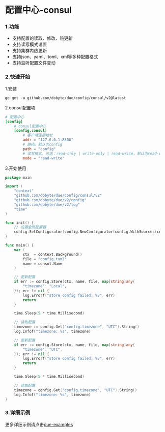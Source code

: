 # 配置中心-consul

### 1.功能

* 支持配置的读取、修改、热更新
* 支持读写模式设置
* 支持集群内热更新
* 支持json、yaml、toml、xml等多种配置格式
* 支持监听配置文件变动

### 2.快速开始

1.安装

```shell
go get -u github.com/dobyte/due/config/consul/v2@latest
```

2.consul配置项

```toml
# 配置中心
[config]
    # consul配置中心
    [config.consul]
        # 客户端连接地址
        addr = "127.0.0.1:8500"
        # 路径。默认为config
        path = "config"
        # 读写模式。可选：read-only | write-only | read-write，默认为read-only
        mode = "read-write"
```

3.开始使用

```go
package main

import (
    "context"
    "github.com/dobyte/due/config/consul/v2"
    "github.com/dobyte/due/v2/config"
    "github.com/dobyte/due/v2/log"
    "time"
)

func init() {
    // 设置全局配置器
    config.SetConfigurator(config.NewConfigurator(config.WithSources(consul.NewSource())))
}

func main() {
    var (
        ctx  = context.Background()
        file = "config.toml"
        name = consul.Name
    )

    // 更新配置
    if err := config.Store(ctx, name, file, map[string]any{
        "timezone": "Local",
    }); err != nil {
        log.Errorf("store config failed: %v", err)
        return
    }

    time.Sleep(5 * time.Millisecond)

    // 读取配置
    timezone := config.Get("config.timezone", "UTC").String()
    log.Infof("timezone: %s", timezone)

    // 更新配置
    if err := config.Store(ctx, name, file, map[string]any{
        "timezone": "UTC",
    }); err != nil {
        log.Errorf("store config failed: %v", err)
        return
    }

    time.Sleep(5 * time.Millisecond)

    // 读取配置
    timezone = config.Get("config.timezone", "UTC").String()
    log.Infof("timezone: %s", timezone)
}
```

### 3.详细示例

更多详细示例请点击[due-examples](https://github.com/dobyte/due-examples)